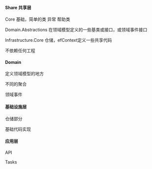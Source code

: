 ﻿#### Share 共享层

Core  基础，简单的类
	异常
	帮助类

Domain.Abstractions
	在领域模型定义的一些基类或接口，或领域事件接口

Infrastructure.Core
	仓储，efContext定义一些共享代码



不依赖任何工程







#### Domain

定义领域模型的地方

不同的聚合

领域事件



#### 基础设施层

仓储部分

基础代码实现



#### 应用层

API

Tasks




